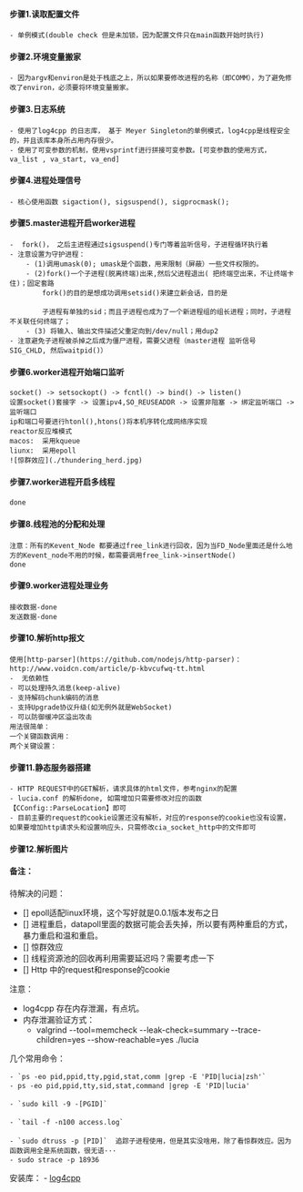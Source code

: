 
#### 步骤1.读取配置文件
    - 单例模式(double check 但是未加锁，因为配置文件只在main函数开始时执行)
#### 步骤2.环境变量搬家
    - 因为argv和environ是处于栈底之上，所以如果要修改进程的名称（即COMM），为了避免修改了environ，必须要将环境变量搬家。
#### 步骤3.日志系统
    - 使用了log4cpp 的日志库， 基于 Meyer Singleton的单例模式，log4cpp是线程安全的，并且该库本身所占用内存很少。
    - 使用了可变参数的机制，使用vsprintf进行拼接可变参数。[可变参数的使用方式， va_list , va_start, va_end]
#### 步骤4.进程处理信号
    - 核心使用函数 sigaction(), sigsuspend(), sigprocmask();
#### 步骤5.master进程开启worker进程
    -  fork()， 之后主进程通过sigsuspend()专门等着监听信号，子进程循环执行着
    - 注意设置为守护进程：
        - (1)调用umask(0); umask是个函数，用来限制（屏蔽）一些文件权限的。
        - (2)fork()一个子进程(脱离终端)出来,然后父进程退出( 把终端空出来，不让终端卡住)；固定套路
            fork()的目的是想成功调用setsid()来建立新会话，目的是
    
            子进程有单独的sid；而且子进程也成为了一个新进程组的组长进程；同时，子进程不关联任何终端了；
        - (3) 将输入、输出文件描述父重定向到/dev/null；用dup2  
    - 注意避免子进程被杀掉之后成为僵尸进程，需要父进程（master进程 监听信号 SIG_CHLD, 然后waitpid()）
#### 步骤6.worker进程开始端口监听
    socket() -> setsockopt() -> fcntl() -> bind() -> listen()
    设置socket()套接字 -> 设置ipv4,SO_REUSEADDR -> 设置非阻塞 -> 绑定监听端口 -> 监听端口
    ip和端口号要进行htonl(),htons()将本机序转化成网络序实现
    reactor反应堆模式
    macos:  采用kqueue
    liunx:  采用epoll
    ![惊群效应](./thundering_herd.jpg)

#### 步骤7.worker进程开启多线程
    done

#### 步骤8.线程池的分配和处理
    注意：所有的Kevent_Node 都要通过free_link进行回收，因为当FD_Node里面还是什么地方的Kevent_node不用的时候，都需要调用free_link->insertNode()
    done

#### 步骤9.worker进程处理业务
    接收数据-done
    发送数据-done
#### 步骤10.解析http报文
    使用[http-parser](https://github.com/nodejs/http-parser)：
    http://www.voidcn.com/article/p-kbvcufwq-tt.html
    -  无依赖性
    - 可以处理持久消息(keep-alive)
    - 支持解码chunk编码的消息
    - 支持Upgrade协议升级(如无例外就是WebSocket)
    - 可以防御缓冲区溢出攻击
    用法很简单：
    一个关键函数调用：
    两个关键设置：

#### 步骤11.静态服务器搭建
    - HTTP REQUEST中的GET解析，请求具体的html文件，参考nginx的配置
    - lucia.conf 的解析done, 如需增加只需要修改对应的函数【CConfig::ParseLocation】即可
    - 目前主要的request的cookie设置还没有解析，对应的response的cookie也没有设置，如果要增加http请求头和设置响应头，只需修改cia_socket_http中的文件即可

#### 步骤12.解析图片

#### 备注：
待解决的问题：
- [] epoll适配linux环境，这个写好就是0.0.1版本发布之日
- [] 进程重启，datapoll里面的数据可能会丢失掉，所以要有两种重启的方式，暴力重启和温和重启。
- [] 惊群效应
- [] 线程资源池的回收再利用需要延迟吗？需要考虑一下
- [] Http 中的request和response的cookie


注意：
- log4cpp 存在内存泄漏，有点坑。
- 内存泄漏验证方式：
    - valgrind --tool=memcheck --leak-check=summary --trace-children=yes --show-reachable=yes ./lucia

几个常用命令：

    - `ps -eo pid,ppid,tty,pgid,stat,comm |grep -E 'PID|lucia|zsh'`
    - ps -eo pid,ppid,tty,sid,stat,command |grep -E 'PID|lucia'
    
    - `sudo kill -9 -[PGID]`
    
    - `tail -f -n100 access.log`
    
    - `sudo dtruss -p [PID]`  追踪子进程使用，但是其实没啥用，除了看惊群效应。因为函数调用全是系统函数，很无语···
    - sudo strace -p 18936
安装库：
    - [log4cpp](http://log4cpp.sourceforge.net/)

